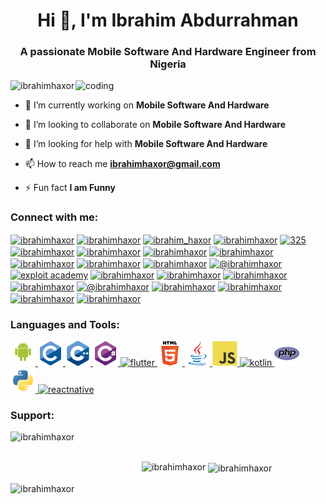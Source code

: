<h1 align="center">Hi 👋, I'm Ibrahim Abdurrahman</h1>
<h3 align="center">A passionate Mobile Software And Hardware Engineer from Nigeria</h3>

<img align="right" alt="coding" width="400" src="https://i.ibb.co/hV8n0YZ/coding.gif">

<p align="left"> <img src="https://komarev.com/ghpvc/?username=ibrahimhaxor&label=Profile%20views&color=0e75b6&style=flat" alt="ibrahimhaxor" /> </p>

- 🔭 I’m currently working on **Mobile Software And Hardware**

- 👯 I’m looking to collaborate on **Mobile Software And Hardware**

- 🤝 I’m looking for help with **Mobile Software And Hardware**

- 📫 How to reach me **ibrahimhaxor@gmail.com**

- ⚡ Fun fact **I am Funny**

<h3 align="left">Connect with me:</h3>
<p align="left">
<a href="https://codepen.io/ibrahimhaxor" target="blank"><img align="center" src="https://raw.githubusercontent.com/rahuldkjain/github-profile-readme-generator/master/src/images/icons/Social/codepen.svg" alt="ibrahimhaxor" height="30" width="40" /></a>
<a href="https://dev.to/ibrahimhaxor" target="blank"><img align="center" src="https://raw.githubusercontent.com/rahuldkjain/github-profile-readme-generator/master/src/images/icons/Social/devto.svg" alt="ibrahimhaxor" height="30" width="40" /></a>
<a href="https://twitter.com/ibrahim_haxor" target="blank"><img align="center" src="https://raw.githubusercontent.com/rahuldkjain/github-profile-readme-generator/master/src/images/icons/Social/twitter.svg" alt="ibrahim_haxor" height="30" width="40" /></a>
<a href="https://linkedin.com/in/ibrahimhaxor" target="blank"><img align="center" src="https://raw.githubusercontent.com/rahuldkjain/github-profile-readme-generator/master/src/images/icons/Social/linked-in-alt.svg" alt="ibrahimhaxor" height="30" width="40" /></a>
<a href="https://stackoverflow.com/users/325" target="blank"><img align="center" src="https://raw.githubusercontent.com/rahuldkjain/github-profile-readme-generator/master/src/images/icons/Social/stack-overflow.svg" alt="325" height="30" width="40" /></a>
<a href="https://codesandbox.com/ibrahimhaxor" target="blank"><img align="center" src="https://raw.githubusercontent.com/rahuldkjain/github-profile-readme-generator/master/src/images/icons/Social/codesandbox.svg" alt="ibrahimhaxor" height="30" width="40" /></a>
<a href="https://kaggle.com/ibrahimhaxor" target="blank"><img align="center" src="https://raw.githubusercontent.com/rahuldkjain/github-profile-readme-generator/master/src/images/icons/Social/kaggle.svg" alt="ibrahimhaxor" height="30" width="40" /></a>
<a href="https://fb.com/ibrahimhaxor" target="blank"><img align="center" src="https://raw.githubusercontent.com/rahuldkjain/github-profile-readme-generator/master/src/images/icons/Social/facebook.svg" alt="ibrahimhaxor" height="30" width="40" /></a>
<a href="https://instagram.com/ibrahimhaxor" target="blank"><img align="center" src="https://raw.githubusercontent.com/rahuldkjain/github-profile-readme-generator/master/src/images/icons/Social/instagram.svg" alt="ibrahimhaxor" height="30" width="40" /></a>
<a href="https://dribbble.com/ibrahimhaxor" target="blank"><img align="center" src="https://raw.githubusercontent.com/rahuldkjain/github-profile-readme-generator/master/src/images/icons/Social/dribbble.svg" alt="ibrahimhaxor" height="30" width="40" /></a>
<a href="https://www.behance.net/ibrahimhaxor" target="blank"><img align="center" src="https://raw.githubusercontent.com/rahuldkjain/github-profile-readme-generator/master/src/images/icons/Social/behance.svg" alt="ibrahimhaxor" height="30" width="40" /></a>
<a href="https://hashnode.com/ibrahimhaxor" target="blank"><img align="center" src="https://raw.githubusercontent.com/rahuldkjain/github-profile-readme-generator/master/src/images/icons/Social/hashnode.svg" alt="ibrahimhaxor" height="30" width="40" /></a>
<a href="https://medium.com/@ibrahimhaxor" target="blank"><img align="center" src="https://raw.githubusercontent.com/rahuldkjain/github-profile-readme-generator/master/src/images/icons/Social/medium.svg" alt="@ibrahimhaxor" height="30" width="40" /></a>
<a href="https://www.youtube.com/c/exploit academy" target="blank"><img align="center" src="https://raw.githubusercontent.com/rahuldkjain/github-profile-readme-generator/master/src/images/icons/Social/youtube.svg" alt="exploit academy" height="30" width="40" /></a>
<a href="https://www.codechef.com/users/ibrahimhaxor" target="blank"><img align="center" src="https://cdn.jsdelivr.net/npm/simple-icons@3.1.0/icons/codechef.svg" alt="ibrahimhaxor" height="30" width="40" /></a>
<a href="https://www.hackerrank.com/ibrahimhaxor" target="blank"><img align="center" src="https://raw.githubusercontent.com/rahuldkjain/github-profile-readme-generator/master/src/images/icons/Social/hackerrank.svg" alt="ibrahimhaxor" height="30" width="40" /></a>
<a href="https://codeforces.com/profile/ibrahimhaxor" target="blank"><img align="center" src="https://raw.githubusercontent.com/rahuldkjain/github-profile-readme-generator/master/src/images/icons/Social/codeforces.svg" alt="ibrahimhaxor" height="30" width="40" /></a>
<a href="https://www.leetcode.com/ibrahimhaxor" target="blank"><img align="center" src="https://raw.githubusercontent.com/rahuldkjain/github-profile-readme-generator/master/src/images/icons/Social/leet-code.svg" alt="ibrahimhaxor" height="30" width="40" /></a>
<a href="https://www.hackerearth.com/@ibrahimhaxor" target="blank"><img align="center" src="https://raw.githubusercontent.com/rahuldkjain/github-profile-readme-generator/master/src/images/icons/Social/hackerearth.svg" alt="@ibrahimhaxor" height="30" width="40" /></a>
<a href="https://auth.geeksforgeeks.org/user/ibrahimhaxor" target="blank"><img align="center" src="https://raw.githubusercontent.com/rahuldkjain/github-profile-readme-generator/master/src/images/icons/Social/geeks-for-geeks.svg" alt="ibrahimhaxor" height="30" width="40" /></a>
<a href="https://www.topcoder.com/members/ibrahimhaxor" target="blank"><img align="center" src="https://raw.githubusercontent.com/rahuldkjain/github-profile-readme-generator/master/src/images/icons/Social/topcoder.svg" alt="ibrahimhaxor" height="30" width="40" /></a>
<a href="https://discord.gg/ibrahimhaxor" target="blank"><img align="center" src="https://raw.githubusercontent.com/rahuldkjain/github-profile-readme-generator/master/src/images/icons/Social/discord.svg" alt="ibrahimhaxor" height="30" width="40" /></a>
<a href="/ibrahimhaxor" target="blank"><img align="center" src="https://raw.githubusercontent.com/rahuldkjain/github-profile-readme-generator/master/src/images/icons/Social/rss.svg" alt="ibrahimhaxor" height="30" width="40" /></a>
</p>

<h3 align="left">Languages and Tools:</h3>
<p align="left"> <a href="https://developer.android.com" target="_blank" rel="noreferrer"> <img src="https://raw.githubusercontent.com/devicons/devicon/master/icons/android/android-original-wordmark.svg" alt="android" width="40" height="40"/> </a> <a href="https://www.cprogramming.com/" target="_blank" rel="noreferrer"> <img src="https://raw.githubusercontent.com/devicons/devicon/master/icons/c/c-original.svg" alt="c" width="40" height="40"/> </a> <a href="https://www.w3schools.com/cpp/" target="_blank" rel="noreferrer"> <img src="https://raw.githubusercontent.com/devicons/devicon/master/icons/cplusplus/cplusplus-original.svg" alt="cplusplus" width="40" height="40"/> </a> <a href="https://www.w3schools.com/cs/" target="_blank" rel="noreferrer"> <img src="https://raw.githubusercontent.com/devicons/devicon/master/icons/csharp/csharp-original.svg" alt="csharp" width="40" height="40"/> </a> <a href="https://flutter.dev" target="_blank" rel="noreferrer"> <img src="https://www.vectorlogo.zone/logos/flutterio/flutterio-icon.svg" alt="flutter" width="40" height="40"/> </a> <a href="https://www.w3.org/html/" target="_blank" rel="noreferrer"> <img src="https://raw.githubusercontent.com/devicons/devicon/master/icons/html5/html5-original-wordmark.svg" alt="html5" width="40" height="40"/> </a> <a href="https://www.java.com" target="_blank" rel="noreferrer"> <img src="https://raw.githubusercontent.com/devicons/devicon/master/icons/java/java-original.svg" alt="java" width="40" height="40"/> </a> <a href="https://developer.mozilla.org/en-US/docs/Web/JavaScript" target="_blank" rel="noreferrer"> <img src="https://raw.githubusercontent.com/devicons/devicon/master/icons/javascript/javascript-original.svg" alt="javascript" width="40" height="40"/> </a> <a href="https://kotlinlang.org" target="_blank" rel="noreferrer"> <img src="https://www.vectorlogo.zone/logos/kotlinlang/kotlinlang-icon.svg" alt="kotlin" width="40" height="40"/> </a> <a href="https://www.php.net" target="_blank" rel="noreferrer"> <img src="https://raw.githubusercontent.com/devicons/devicon/master/icons/php/php-original.svg" alt="php" width="40" height="40"/> </a> <a href="https://www.python.org" target="_blank" rel="noreferrer"> <img src="https://raw.githubusercontent.com/devicons/devicon/master/icons/python/python-original.svg" alt="python" width="40" height="40"/> </a> <a href="https://reactnative.dev/" target="_blank" rel="noreferrer"> <img src="https://reactnative.dev/img/header_logo.svg" alt="reactnative" width="40" height="40"/> </a> </p>

<h3 align="left">Support:</h3>
<p><a href="https://www.buymeacoffee.com/ibrahimhaxor"> <img align="left" src="https://cdn.buymeacoffee.com/buttons/v2/default-yellow.png" height="50" width="210" alt="ibrahimhaxor" /></a></p><br><br>

<p><img align="left" src="https://github-readme-stats.vercel.app/api/top-langs?username=ibrahimhaxor&show_icons=true&locale=en&layout=compact" alt="ibrahimhaxor" /></p>

<p>&nbsp;<img align="center" src="https://github-readme-stats.vercel.app/api?username=ibrahimhaxor&show_icons=true&locale=en" alt="ibrahimhaxor" /></p>

<p><img align="center" src="https://github-readme-streak-stats.herokuapp.com/?user=ibrahimhaxor&" alt="ibrahimhaxor" /></p>
